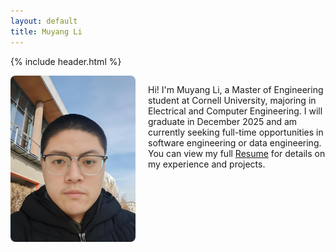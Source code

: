 ```yaml
---
layout: default
title: Muyang Li
---
```


{% include header.html %}

<div style="overflow: auto; margin-top: 1em; margin-bottom: 2em;">
  <img src="assets/banner.jpg" alt="Profile Image" 
       style="float: left; margin-right: 20px; width: 200px; border-radius: 8px;" />

  <p>
    Hi! I'm Muyang Li, a Master of Engineering student at Cornell University, majoring in Electrical and Computer Engineering. I will graduate in December 2025 and am currently seeking full-time opportunities in software engineering or data engineering.  
    You can view my full <a href="assets/Muyang_Li_Resume.pdf">Resume</a> for details on my experience and projects.
  </p>
</div>

